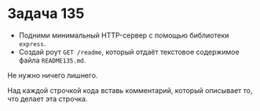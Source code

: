 # Задача 135

* Подними минимальный HTTP-сервер с помощью библиотеки `express`.
* Создай роут `GET /readme`, который отдаёт текстовое содержимое файла `README135.md`. 

Не нужно ничего лишнего.

Над каждой строчкой кода вставь комментарий, который описывает то, что делает эта строчка.

